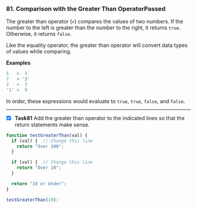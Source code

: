 ### 81. Comparison with the Greater Than OperatorPassed
The greater than operator (`>`) compares the values of two numbers. If the number to the left is greater than the number to the right, it returns `true`. Otherwise, it returns `false`.

Like the equality operator, the greater than operator will convert data types of values while comparing.

**Examples** 
```js
5   >  3
7   > '3'
2   >  3
'1' >  9
```
In order, these expressions would evaluate to `true`, `true`, `false`, and `false`.
******************

- [x] **Task81**
Add the greater than operator to the indicated lines so that the return statements make sense.


```js
function testGreaterThan(val) {
  if (val) {  // Change this line
    return "Over 100";
  }

  if (val) {  // Change this line
    return "Over 10";
  }

  return "10 or Under";
}

testGreaterThan(10);
```